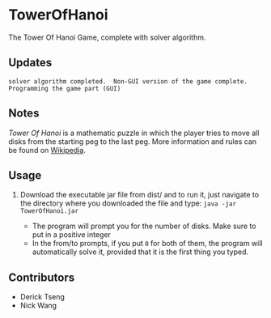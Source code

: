 # TowerOfHanoi

The Tower Of Hanoi Game, complete with solver algorithm.

## Updates
```
solver algorithm completed.  Non-GUI version of the game complete.  Programming the game part (GUI)
```

## Notes
*Tower Of Hanoi* is a mathematic puzzle in which the player tries to move all disks from the starting peg to the last peg.  More information and rules can be found on [Wikipedia](https://en.wikipedia.org/wiki/Tower_of_Hanoi).

## Usage
1. Download the executable jar file from dist/ and to run it, just navigate to the directory where you downloaded the file and type: `java -jar TowerOfHanoi.jar`

      * The program will prompt you for the number of disks.  Make sure to put in a positive integer  
      * In the from/to prompts, if you put `0` for both of them, the program will automatically solve it, provided that it is the first thing you typed.

## Contributors
* Derick Tseng
* Nick Wang